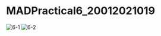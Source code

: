 # MADPractical6_20012021019
![6-1](https://user-images.githubusercontent.com/110600287/191649736-4c7adc3c-f8ea-49f1-942f-7aa8561eea9d.jpg)
![6-2](https://user-images.githubusercontent.com/110600287/191649746-11524ac3-146c-4aa2-a917-b914d7a247e7.jpg)
